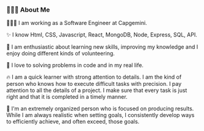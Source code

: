 ### 🕵🏻‍♀️ About Me 


👩🏼‍💻   I am working as a Software Engineer at Capgemini. 

✨   I know Html, CSS, Javascript, React, MongoDB, Node, Express, SQL, API.

🥰   I am enthusiastic about learning new skills, improving my knowledge and I enjoy doing different kinds of volunteering.

🐛   I love to solving problems in code and in my real life.

🔥   I am a quick learner with strong attention to details.
     I am the kind of person who knows how to execute difficult tasks with precision. 
     I pay attention to all the details of a project. 
     I make sure that every task is just right and that it is completed in a timely manner.

🏹   I'm an extremely organized person who is focused on producing results.
     While I am always realistic when setting goals, I consistently develop ways to efficiently achieve, and often exceed, those goals.

<!--
**ellietms/ellietms** is a ✨ _special_ ✨ repository because its `README.md` (this file) appears on your GitHub profile.

Here are some ideas to get you started:

- 🔭 I’m currently working on ...
- 🌱 I’m currently learning ...
- 👯 I’m looking to collaborate on ...
- 🤔 I’m looking for help with ...
- 💬 Ask me about ...
- 📫 How to reach me: ...
- 😄 Pronouns: ...
- ⚡ Fun fact: ...
-->
